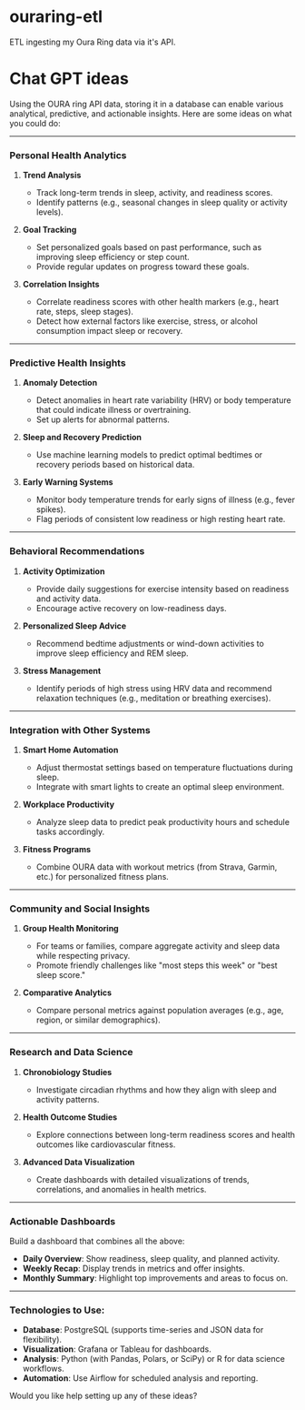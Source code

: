 # ouraring-etl
ETL ingesting my Oura Ring data via it's API.


# Chat GPT ideas

Using the OURA ring API data, storing it in a database can enable various analytical, predictive, and actionable insights. Here are some ideas on what you could do:

---

### **Personal Health Analytics**
1. **Trend Analysis**  
   - Track long-term trends in sleep, activity, and readiness scores.
   - Identify patterns (e.g., seasonal changes in sleep quality or activity levels).

2. **Goal Tracking**
   - Set personalized goals based on past performance, such as improving sleep efficiency or step count.
   - Provide regular updates on progress toward these goals.

3. **Correlation Insights**
   - Correlate readiness scores with other health markers (e.g., heart rate, steps, sleep stages).
   - Detect how external factors like exercise, stress, or alcohol consumption impact sleep or recovery.

---

### **Predictive Health Insights**
1. **Anomaly Detection**
   - Detect anomalies in heart rate variability (HRV) or body temperature that could indicate illness or overtraining.
   - Set up alerts for abnormal patterns.

2. **Sleep and Recovery Prediction**
   - Use machine learning models to predict optimal bedtimes or recovery periods based on historical data.

3. **Early Warning Systems**
   - Monitor body temperature trends for early signs of illness (e.g., fever spikes).
   - Flag periods of consistent low readiness or high resting heart rate.

---

### **Behavioral Recommendations**
1. **Activity Optimization**
   - Provide daily suggestions for exercise intensity based on readiness and activity data.
   - Encourage active recovery on low-readiness days.

2. **Personalized Sleep Advice**
   - Recommend bedtime adjustments or wind-down activities to improve sleep efficiency and REM sleep.

3. **Stress Management**
   - Identify periods of high stress using HRV data and recommend relaxation techniques (e.g., meditation or breathing exercises).

---

### **Integration with Other Systems**
1. **Smart Home Automation**
   - Adjust thermostat settings based on temperature fluctuations during sleep.
   - Integrate with smart lights to create an optimal sleep environment.

2. **Workplace Productivity**
   - Analyze sleep data to predict peak productivity hours and schedule tasks accordingly.

3. **Fitness Programs**
   - Combine OURA data with workout metrics (from Strava, Garmin, etc.) for personalized fitness plans.

---

### **Community and Social Insights**
1. **Group Health Monitoring**
   - For teams or families, compare aggregate activity and sleep data while respecting privacy.
   - Promote friendly challenges like "most steps this week" or "best sleep score."

2. **Comparative Analytics**
   - Compare personal metrics against population averages (e.g., age, region, or similar demographics).

---

### **Research and Data Science**
1. **Chronobiology Studies**
   - Investigate circadian rhythms and how they align with sleep and activity patterns.

2. **Health Outcome Studies**
   - Explore connections between long-term readiness scores and health outcomes like cardiovascular fitness.

3. **Advanced Data Visualization**
   - Create dashboards with detailed visualizations of trends, correlations, and anomalies in health metrics.

---

### **Actionable Dashboards**
Build a dashboard that combines all the above:
- **Daily Overview**: Show readiness, sleep quality, and planned activity.
- **Weekly Recap**: Display trends in metrics and offer insights.
- **Monthly Summary**: Highlight top improvements and areas to focus on.

---

### Technologies to Use:
- **Database**: PostgreSQL (supports time-series and JSON data for flexibility).  
- **Visualization**: Grafana or Tableau for dashboards.  
- **Analysis**: Python (with Pandas, Polars, or SciPy) or R for data science workflows.  
- **Automation**: Use Airflow for scheduled analysis and reporting.  

Would you like help setting up any of these ideas?
